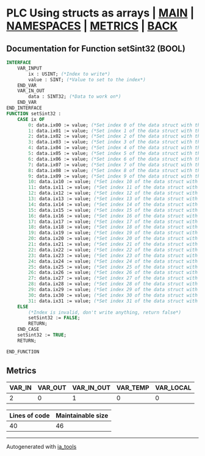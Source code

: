 # PLC Using structs as arrays | [MAIN] | [NAMESPACES] | [METRICS] | [BACK]  

## Documentation for Function setSint32 (BOOL)  

```pascal
INTERFACE
    VAR_INPUT
        ix : USINT; (*Index to write*)
        value : SINT; (*Value to set to the index*)
    END_VAR
    VAR_IN_OUT
        data : SINT32; (*Data to work on*)
    END_VAR
END_INTERFACE
FUNCTION setSint32 :
    CASE ix OF
    	0: data.ix00 := value; (*Set index 0 of the data struct with the value*)
    	1: data.ix01 := value; (*Set index 1 of the data struct with the value*)
    	2: data.ix02 := value; (*Set index 2 of the data struct with the value*)
    	3: data.ix03 := value; (*Set index 3 of the data struct with the value*)
    	4: data.ix04 := value; (*Set index 4 of the data struct with the value*)
    	5: data.ix05 := value; (*Set index 5 of the data struct with the value*)
    	6: data.ix06 := value; (*Set index 6 of the data struct with the value*)
    	7: data.ix07 := value; (*Set index 7 of the data struct with the value*)
    	8: data.ix08 := value; (*Set index 8 of the data struct with the value*)
    	9: data.ix09 := value; (*Set index 9 of the data struct with the value*)
    	10: data.ix10 := value; (*Set index 10 of the data struct with the value*)
    	11: data.ix11 := value; (*Set index 11 of the data struct with the value*)
    	12: data.ix12 := value; (*Set index 12 of the data struct with the value*)
    	13: data.ix13 := value; (*Set index 13 of the data struct with the value*)
    	14: data.ix14 := value; (*Set index 14 of the data struct with the value*)
    	15: data.ix15 := value; (*Set index 15 of the data struct with the value*)
    	16: data.ix16 := value; (*Set index 16 of the data struct with the value*)
    	17: data.ix17 := value; (*Set index 17 of the data struct with the value*)
    	18: data.ix18 := value; (*Set index 18 of the data struct with the value*)
    	19: data.ix19 := value; (*Set index 19 of the data struct with the value*)
    	20: data.ix20 := value; (*Set index 20 of the data struct with the value*)
    	21: data.ix21 := value; (*Set index 21 of the data struct with the value*)
    	22: data.ix22 := value; (*Set index 22 of the data struct with the value*)
    	23: data.ix23 := value; (*Set index 23 of the data struct with the value*)
    	24: data.ix24 := value; (*Set index 24 of the data struct with the value*)
    	25: data.ix25 := value; (*Set index 25 of the data struct with the value*)
    	26: data.ix26 := value; (*Set index 26 of the data struct with the value*)
    	27: data.ix27 := value; (*Set index 27 of the data struct with the value*)
    	28: data.ix28 := value; (*Set index 28 of the data struct with the value*)
    	29: data.ix29 := value; (*Set index 29 of the data struct with the value*)
    	30: data.ix30 := value; (*Set index 30 of the data struct with the value*)
    	31: data.ix31 := value; (*Set index 31 of the data struct with the value*)
    ELSE
    	(*Index is invalid, don't write anything, return false*)
    	setSint32 := FALSE;
    	RETURN;
    END_CASE
    setSint32 := TRUE;
    RETURN;

END_FUNCTION
```

## Metrics  

| VAR_IN | VAR_OUT | VAR_IN_OUT | VAR_TEMP | VAR_LOCAL |
| ------ | ------- | ---------- | --------- | -------- |
| 2 | 0 | 1 | 0 | 0 |  

| Lines of code | Maintainable size |
| ------------- | ----------------- |
| 40 | 46 |

---
Autogenerated with [ia_tools](https://github.com/tkucic/ia_tools)  

[MAIN]: ../../../../index_st.md
[NAMESPACES]: ../../nsList_st.md
[METRICS]: ../../../metrics_st.md
[BACK]: ../nsMain_st.md
